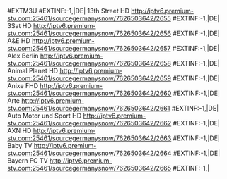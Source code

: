 #EXTM3U
#EXTINF:-1,|DE| 13th Street HD
http://iptv6.premium-stv.com:25461/sourcegermanysnow/7626503642/2655
#EXTINF:-1,|DE| 3Sat HD
http://iptv6.premium-stv.com:25461/sourcegermanysnow/7626503642/2656
#EXTINF:-1,|DE| A&E HD
http://iptv6.premium-stv.com:25461/sourcegermanysnow/7626503642/2657
#EXTINF:-1,|DE| Alex Berlin
http://iptv6.premium-stv.com:25461/sourcegermanysnow/7626503642/2658
#EXTINF:-1,|DE| Animal Planet HD
http://iptv6.premium-stv.com:25461/sourcegermanysnow/7626503642/2659
#EXTINF:-1,|DE| Anixe FHD
http://iptv6.premium-stv.com:25461/sourcegermanysnow/7626503642/2660
#EXTINF:-1,|DE| Arte
http://iptv6.premium-stv.com:25461/sourcegermanysnow/7626503642/2661
#EXTINF:-1,|DE| Auto Motor und Sport HD
http://iptv6.premium-stv.com:25461/sourcegermanysnow/7626503642/2662
#EXTINF:-1,|DE| AXN HD
http://iptv6.premium-stv.com:25461/sourcegermanysnow/7626503642/2663
#EXTINF:-1,|DE| Baby TV
http://iptv6.premium-stv.com:25461/sourcegermanysnow/7626503642/2664
#EXTINF:-1,|DE| Bayern FC TV
http://iptv6.premium-stv.com:25461/sourcegermanysnow/7626503642/2665
#EXTINF:-1,|
